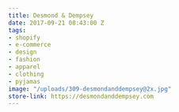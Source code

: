 ```yaml
---
title: Desmond & Dempsey
date: 2017-09-21 08:43:00 Z
tags:
- shopify
- e-commerce
- design
- fashion
- apparel
- clothing
- pyjamas
image: "/uploads/309-desmondanddempsey@2x.jpg"
store-link: https://desmondanddempsey.com
---
```


